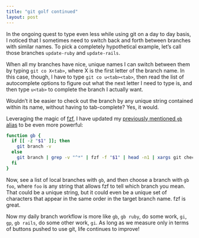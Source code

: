 ```yaml
---
title: "git golf continued"
layout: post
---
```

In the ongoing quest to type even less while using git on a day to day basis, I noticed that I sometimes need to switch back and forth between branches with similar names. To pick a completely hypothetical example, let’s call those branches `update-ruby` and `update-rails`.

When all my branches have nice, unique names I can switch between them by typing `git co X<tab>`, where X is the first letter of the branch name. In this case, though, I have to type `git co u<tab><tab>`, then read the list of autocomplete options to figure out what the next letter I need to type is, and then type `u<tab>` to complete the branch I actually want.

Wouldn’t it be easier to check out the branch by any unique string contained within its name, without having to tab-complete? Yes, it would.

Leveraging the magic of [fzf](https://github.com/junegunn/fzf), I have updated my [previously mentioned `gb` alias](/2019/01/20/git-in-as-fw-chrs-as-psbl/) to be even more powerful:

```bash
function gb {
  if [[ -z "$1" ]]; then
    git branch -v
  else
    git branch | grep -v "^*" | fzf -f "$1" | head -n1 | xargs git checkout
  fi
}
```

Now, see a list of local branches with `gb`, and then choose a branch with `gb foo`, where `foo` is any string that allows fzf to tell which branch you mean. That could be a unique string, but it could even be a unique set of characters that appear in the same order in the target branch name. fzf is great.

Now my daily branch workflow is more like `gb`, `gb ruby`, do some work, `gi`, `gp`, `gb rails`, do some other work, `gi`. As long as we measure only in terms of buttons pushed to use git, life continues to improve!
